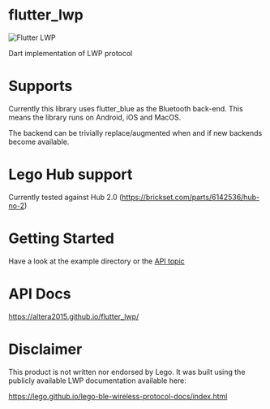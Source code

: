 # flutter_lwp

![Flutter LWP](https://altera2015.github.io/flutter_lwp/lwp.png)

Dart implementation of LWP protocol

# Supports

Currently this library uses flutter_blue as the Bluetooth back-end. This means the library runs on
Android, iOS and MacOS.

The backend can be trivially replace/augmented when and if new backends become available.

# Lego Hub support

Currently tested against Hub 2.0 (https://brickset.com/parts/6142536/hub-no-2)

# Getting Started

Have a look at the example directory or the [API topic](https://altera2015.github.io/flutter_lwp/topics/API-topic.html)

# API Docs

https://altera2015.github.io/flutter_lwp/

# Disclaimer

This product is not written nor endorsed by Lego. It was built using the publicly available LWP
documentation available here:

https://lego.github.io/lego-ble-wireless-protocol-docs/index.html